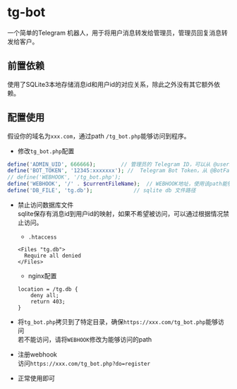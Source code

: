# tg-bot
一个简单的Telegram 机器人，用于将用户消息转发给管理员，管理员回复消息转发给客户。

## 前置依赖
使用了SQLite3本地存储消息id和用户id的对应关系，除此之外没有其它额外依赖。  

## 配置使用
假设你的域名为`xxx.com`，通过path `/tg_bot.php`能够访问到程序。

+ 修改`tg_bot.php`配置
```php
define('ADMIN_UID', 666666);        // 管理员的 Telegram ID，可以从 @userinfobot 获取
define('BOT_TOKEN', '12345:xxxxxxx'); //  Telegram Bot Token，从 @BotFather 获取
// define('WEBHOOK', '/tg_bot.php');
define('WEBHOOK', '/' . $currentFileName);  // WEBHOOK地址，使用该path能够访问到该php的地址
define('DB_FILE', 'tg.db');             // sqlite db 文件路径
```

+ 禁止访问数据库文件  
sqlite保存有消息id到用户id的映射，如果不希望被访问，可以通过根据情况禁止访问。
  + `.htaccess`
  ```
  <Files "tg.db">
    Require all denied
  </Files>
  ```

  + nginx配置
  ```
  location = /tg.db {
      deny all;
      return 403;
  }
  ```

+ 将`tg_bot.php`拷贝到了特定目录，确保`https://xxx.com/tg_bot.php`能够访问  
    若不能访问，请将`WEBHOOK`修改为能够访问的path

+ 注册webhook  
    访问`https://xxx.com/tg_bot.php?do=register`

+ 正常使用即可
